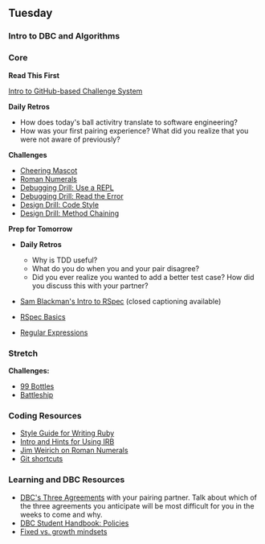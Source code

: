 ## Tuesday

### Intro to DBC and Algorithms

### Core

**Read This First**

[Intro to GitHub-based Challenge System](../resources/how_to_work_a_challenge.md)

**Daily Retros**

- How does today's ball activitry translate to software engineering?
- How was your first pairing experience? What did you realize that you were not aware of previously?

**Challenges**

- [Cheering Mascot](../../../../tree/master/cheering-mascot-challenge)
- [Roman Numerals](../../../../tree/master/roman-numerals-challenge)
- [Debugging Drill: Use a REPL](../../../../tree/master/debugging-drill-use-a-repl-challenge)
- [Debugging Drill: Read the Error](../../../../tree/master/debugging-drill-read-the-error-challenge)
- [Design Drill: Code Style](../../../../tree/master/design-drill-code-style-challenge)
- [Design Drill: Method Chaining](../../../../tree/master/design-drill-method-chaining-challenge)

**Prep for Tomorrow**

- **Daily Retros**

  - Why is TDD useful?
  - What do you do when you and your pair disagree?
  - Did you ever realize you wanted to add a better test case? How did you discuss this with your partner?

- [Sam Blackman's Intro to RSpec](https://talks.devbootcamp.com/intro-to-rspec) (closed captioning available)
- [RSpec Basics](../tree/master/readings/rspec/README.md)
- [Regular Expressions](../tree/master/readings/regular-expressions/README.md)

### Stretch

**Challenges:**

- [99 Bottles](../../../../tree/master/99-bottles-challenge)
- [Battleship](../../../../tree/master/battleship-challenge)

### Coding Resources

- [Style Guide for Writing Ruby](https://github.com/airbnb/ruby)
- [Intro and Hints for Using IRB](http://www.rubyinside.com/irb-lets-bone-up-on-the-interactive-ruby-shell-1771.html)
- [Jim Weirich on Roman Numerals](https://www.youtube.com/watch?v=983zk0eqYLY)
- [Git shortcuts](https://github.com/ArslanBilal/Git-Cheat-Sheet)

### Learning and DBC Resources

- [DBC's Three Agreements](../tree/master/resources/three-agreements.md) with your pairing partner. Talk about which of the three agreements you anticipate will be most difficult for you in the weeks to come and why.
- [DBC Student Handbook: Policies](../../../../student-handbook)
- [Fixed vs. growth mindsets](http://qedfoundation.org/wp-content/uploads/2012/12/dweck_mindset.png)
